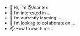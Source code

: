- 👋 Hi, I’m @Joantex
- 👀 I’m interested in ...
- 🌱 I’m currently learning ...
- 💞️ I’m looking to collaborate on ...
- 📫 How to reach me ...

<!---
Joantex/Joantex is a ✨ special ✨ repository because its `README.md` (this file) appears on your GitHub profile.
You can click the Preview link to take a look at your changes.
--->
